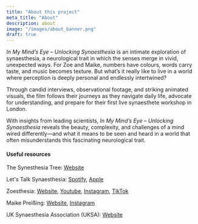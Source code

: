 ```yaml
---
title: "About this project"
meta_title: "About"
description: about
image: "/images/about_banner.png"
draft: true
---
```


*In My Mind’s Eye – Unlocking Synaesthesia* is an intimate exploration of synaesthesia, a neurological trait in which the senses merge in vivid, unexpected ways. 
For Zoe and Maike, numbers have colours, words carry taste, and music becomes texture. But what’s it really like to live in a world where perception is deeply personal and endlessly intertwined?

Through candid interviews, observational footage, and striking animated visuals, the film follows their journeys as they navigate daily life, advocate for understanding, and prepare for their first live synaesthete workshop in London. 

With insights from leading scientists, *In My Mind’s Eye – Unlocking Synaesthesia* reveals the beauty, complexity, and challenges of a mind wired differently—and what it means to be seen and heard in a world that often misunderstands this fascinating neurological trait.

#### Useful resources

The Synesthesia Tree:
[Website](https://www.thesynesthesiatree.com/)

Let's Talk Synaesthesia:
[Spotify](https://open.spotify.com/show/5nNVhDKe24Z12GjtFl0jVf),
[Apple](https://podcasts.apple.com/gb/podcast/lets-talk-synaesthesia/id1670183147)

Zoesthesia:
[Website](https://www.zoesthesia.com/),
[Youtube](https://www.youtube.com/@zoesthesia),
[Instagram](https://www.instagram.com/zoesthesia/),
[TikTok](https://www.tiktok.com/@zoesthesia?_t=8gDuS4puvDE&_r=1)

Maike Preißing:
[Website](https://www.maikepreissing.com/),
[Instagram](https://www.instagram.com/maikepreissing/)

UK Synaesthesia Association (UKSA):
[Website](https://uksynaesthesia.com/)
